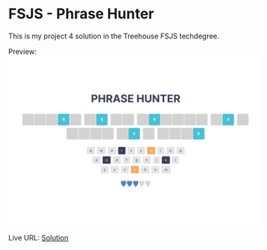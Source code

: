 # FSJS - Phrase Hunter

This is my project 4 solution in the Treehouse FSJS techdegree.

Preview: 
![Phrase Hunter](./assets/img/fsjs_phrase_hunter.png)

Live URL: [Solution](https://kalrog-dev.github.io/fsjs_phrase_hunter/)